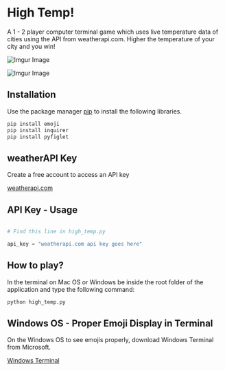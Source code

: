 # High Temp!

A 1 - 2 player computer terminal game which uses live temperature data of cities using the API from weatherapi.com. Higher the temperature of your city and you win! 


![Imgur Image](https://i.imgur.com/bpdOWry.gif)

![Imgur Image](https://i.imgur.com/aKRIwbd.gif)


## Installation

Use the package manager [pip](https://pip.pypa.io/en/stable/) to install the following libraries.

```bash
pip install emoji
pip install inquirer
pip install pyfiglet
```

## weatherAPI Key
Create a free account to access an API key

[weatherapi.com](https://www.weatherapi.com/)

## API Key - Usage

```python

# Find this line in high_temp.py

api_key = "weatherapi.com api key goes here"

```

## How to play?
In the terminal on Mac OS or Windows be inside the root folder of the application and type the following command: 

```bash
python high_temp.py
```

## Windows OS - Proper Emoji Display in Terminal 

On the Windows OS to see emojis properly, download Windows Terminal from Microsoft. 

[Windows Terminal](https://www.microsoft.com/en-us/p/windows-terminal/9n0dx20hk701#activetab=pivot:overviewtab)
